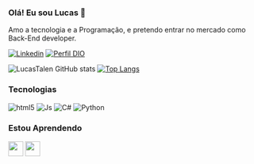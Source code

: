 ### Olá! Eu sou Lucas 👋
Amo a tecnologia e a Programação, e pretendo entrar no mercado como Back-End developer.

[![Linkedin](https://img.shields.io/badge/LinkedIn-0077B5?style=for-the-badge&logo=linkedin&logoColor=white)](https://www.linkedin.com/in/lucas-de-paula-soares/)
[![Perfil DIO](https://img.shields.io/badge/-Meu%20Perfil%20na%20DIO-30A3DC?style=for-the-badge)](https://web.dio.me/users/lucasdepaulasoares5336)

![LucasTalen GitHub stats](https://github-readme-stats.vercel.app/api?username=LucasTalen&show_icons=true&theme=tokyonight&count_private=true)
[![Top Langs](https://github-readme-stats.vercel.app/api/top-langs/?username=LucasTalen&layout=compact)](https://github.com/anuraghazra/github-readme-stats)
### Tecnologias
<div style="display: incline_block">
    <img align="center" alt="html5" src="https://img.shields.io/badge/HTML5-E34F26?style=for-the-badge&logo=html5&logoColor=white" />
    <img align="center" alt="Js" src="https://img.shields.io/badge/JavaScript-F7DF1E?style=for-the-badge&logo=javascript&logoColor=black" />
    <img align="center" alt="C#" src="https://img.shields.io/badge/C%23-239120?style=for-the-badge&logo=c-sharp&logoColor=white" />
    <img align="center" alt="Python" src="https://img.shields.io/badge/Python-3776AB?style=for-the-badge&logo=python&logoColor=white" />
</div>

### Estou Aprendendo
<div style="display: incline_block">
<img loading="lazy" src="https://cdn.jsdelivr.net/gh/devicons/devicon/icons/linux/linux-original.svg" width="30" height="30"/>
<img loading="lazy" src="https://cdn.jsdelivr.net/gh/devicons/devicon/icons/python/python-original.svg" width="30" height="30"/>
</div>

